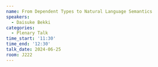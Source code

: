 ```yaml
---
name: From Dependent Types to Natural Language Semantics
speakers:
  - Daisuke Bekki
categories:
  - Plenary Talk
time_start: '11:30'
time_end: '12:30'
talk_date: 2024-06-25
room: J222
---
```

